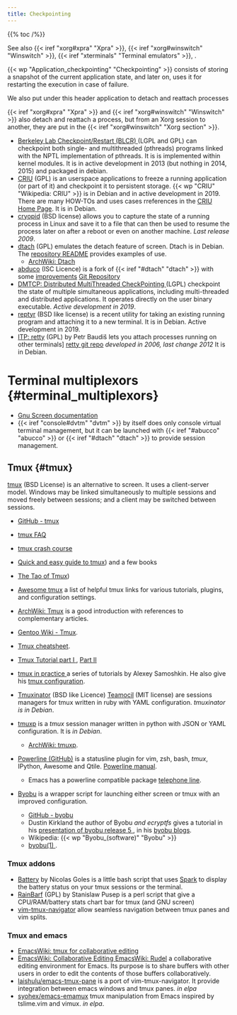 ```yaml
---
title: Checkpointing
---
```


{{% toc /%}}

See also {{< iref "xorg#xpra" "Xpra" >}},
{{< iref "xorg#winswitch" "Winswitch" >}},
{{< iref "xterminals" "Terminal emulators" >}}, .

{{< wp "Application_checkpointing"  "Checkpointing" >}}
consists of storing a snapshot of the current application state,
and later on, uses it for restarting the execution in case of failure.

We also put under this header application to detach and reattach processes

{{< iref "xorg#xpra" "Xpra" >}} and
{{< iref "xorg#winswitch" "Winswitch" >}} also detach and reattach a
process, but from an Xorg session to another, they are put in the
{{< iref "xorg#winswitch" "Xorg section" >}}.

-   [Berkeley Lab Checkpoint/Restart (BLCR)
    ](http://crd.lbl.gov/departments/computer-science/CLaSS/research/BLCR/)
    (LGPL and GPL)
    can checkpoint both single- and multithreaded (pthreads) programs linked with
    the NPTL implementation of pthreads. It is  is implemented within kernel modules.
    It is in active development in 2013 (but nothing in 2014, 2015)
    and packaged in debian.
-   [CRIU](http://criu.org/) (GPL)
    is an userspace applications  to freeze a running application (or part of it)
    and checkpoint it to persistent storage. {{< wp "CRIU"  "Wikipedia: CRIU" >}} is in Debian
    and in active development in 2019. There are many HOW-TOs and uses cases rreferences
    in the [CRIU Home Page](http://criu.org/). It is in Debian.
-   [cryopid](http://sourceforge.net/projects/cryopid2/) (BSD license)
    allows you to capture the state of a running process in Linux and
    save it to a file that can then be used to resume the process
    later on after a reboot or even on another machine.  _Last release
    2009_.
-   <a name="dtach"></a>[dtach](https://github.com/crigler/dtach) (GPL)
    emulates the detach feature of screen. Dtach is in Debian. The
    [repository README](https://raw.githubusercontent.com/crigler/dtach/master/README)
    provides examples of use.
    -   [ArchWiki: Dtach](https://wiki.archlinux.org/index.php/Dtach)
-   <a name="abduco"></a>[abduco](http://www.brain-dump.org/projects/abduco/) (ISC Licence)
    is a fork of {{< iref "#dtach" "dtach" >}} with some
    [improvements](http://www.brain-dump.org/projects/abduco/#dtach)
    [Git Repository](https://github.com/martanne/abduco)
-   [DMTCP: Distributed MultiThreaded CheckPointing
    ](http://dmtcp.sourceforge.net/) (LGPL)
    checkpoint the state of multiple simultaneous applications,
    including multi-threaded and distributed applications.
    It operates directly on the user binary executable.
    _Active development in 2019_.
-   [reptyr](https://github.com/nelhage/reptyr) (BSD like license)
    is a recent utility for taking an existing running program and
    attaching it to a new terminal. It is in Debian.
    Active development in 2019.
-   [ITP: retty](http://pasky.or.cz/~pasky/dev/retty/) (GPL)
    by Petr Baudiš lets you attach processes running on other terminals]
    [retty git repo](http://repo.or.cz/w/retty.git) _developed in
    2006, last change 2012_ It is in Debian.

# Terminal multiplexors {#terminal_multiplexors}

-   [Gnu Screen documentation](http://aperiodic.net/screen/)
-   {{< iref "console#dvtm" "dvtm" >}} by itself does only console
    virtual terminal management, but it can be launched with
    {{< iref "#abucco" "abucco" >}} or
    {{< iref "#dtach" "dtach" >}} to provide session management.

## Tmux {#tmux}
[tmux](https://github.com/tmux/tmux) (BSD License)
is an alternative to screen. It uses a client-server model. Windows may be linked
simultaneously to multiple sessions and moved freely between sessions; and a client
may be switched between sessions.

-   [GitHub - tmux](https://github.com/tmux/tmux)
-   [tmux FAQ](https://github.com/tmux/tmux/wiki/FAQ)
-   [tmux crash course](https://robots.thoughtbot.com/a-tmux-crash-course)
-   [Quick and easy guide to tmux](http://www.hamvocke.com/blog/a-quick-and-easy-guide-to-tmux/)) and a few books
-   [The Tao of Tmux](https://leanpub.com/the-tao-of-tmux/read))
-   [Awesome tmux](https://github.com/rothgar/awesome-tmux)
    a list of helpful tmux links for various tutorials, plugins, and configuration
    settings.
-   [ArchWiki: Tmux](https://wiki.archlinux.org/index.php/Tmux)
    is a good introduction with references to complementary articles.
-   [Gentoo Wiki - Tmux](https://wiki.gentoo.org/wiki/Tmux).
-   [Tmux cheatsheet](https://gist.github.com/MohamedAlaa/2961058).
-   [Tmux Tutorial part I
    ](http://blog.hawkhost.com/2010/06/28/tmux-the-terminal-multiplexer/),
    [Part II
    ](http://blog.hawkhost.com/2010/07/02/tmux-%E2%80%93-the-terminal-multiplexer-part-2/)
-   [tmux in practice
    ](https://medium.com/free-code-camp/tmux-in-practice-series-of-posts-ae34f16cfab0)
    a series of tutorials by Alexey Samoshkin. He also give his
    [tmux configuration](https://github.com/samoshkin/tmux-config).
-   [Tmuxinator](https://github.com/aziz/tmuxinator) (BSD like
    Licence)
    [Teamocil](https://github.com/remiprev/teamocil) (MIT license)
    are sessions managers for tmux written in ruby with YAML
    configuration.
    _tmuxinator is in Debian_.
-   [tmuxp](https://tmuxp.git-pull.com/en/latest/)
    is a _tmux_ session manager written in python with JSON or
    YAML configuration. It is _in Debian_.
    -   [ArchWiki: tmuxp](https://wiki.archlinux.org/index.php/Tmuxp).
-   <a name="powerline"></a>[Powerline (GitHub)](https://github.com/powerline/powerline)
    is a statusline plugin for vim, zsh, bash, _tmux_, IPython,
    Awesome and Qtile.
    [Powerline manual](https://powerline.readthedocs.org/en/latest/).
    -   Emacs has a powerline compatible package
        [telephone line](https://github.com/dbordak/telephone-line).

-   [Byobu](http://byobu.co) is a wrapper script for launching either screen or tmux
    with an improved configuration.
    -   [GitHub - byobu](http://github.com/dustinkirkland/byobu)
    -   Dustin Kirkland the author of Byobu *and ecryptfs*
        gives a tutorial in his [presentation of byobu release 5
        ](http://blog.dustinkirkland.com/2011/12/byobu-5-released.html),
        in his [byobu blogs](http://blog.dustinkirkland.com/search/label/Byobu).
    -   Wikipedia: {{< wp "Byobu_(software)" "Byobu" >}}
    -   [byobu(1)
        ](http://manpages.debian.org/cgi-bin/man.cgi?query=byobu&format=html&locale=en).

### Tmux addons
-   [Battery](https://github.com/Goles/Battery) by Nicolas Goles
    is a little bash script that uses
    [Spark](http://zachholman.com/spark/)
    to display the battery status on your tmux sessions or the terminal.
-   [RainBarf](https://github.com/creaktive/rainbarf) (GPL)
    by Stanislaw Pusep is a perl script that give a CPU/RAM/battery
    stats chart bar for tmux (and GNU screen)
-   [vim-tmux-navigator](https://github.com/christoomey/vim-tmux-navigator)
    allow seamless navigation between tmux panes and vim splits.

### Tmux and emacs
-   [EmacsWiki: tmux for collaborative editing
    ](https://www.emacswiki.org/emacs/tmux_for_collaborative_editing)
-   [EmacsWiki: Collaborative Editing
    ](https://www.emacswiki.org/emacs/CollaborativeEditing)
    [EmacsWiki: Rudel](https://www.emacswiki.org/emacs/Rudel)
    a collaborative editing environment for Emacs. Its purpose is to share buffers with
    other users in order to edit the contents of those buffers collaboratively.
-   [laishulu/emacs-tmux-pane](https://github.com/laishulu/emacs-tmux-pane)
    is a port of vim-tmux-navigator. It provide integration between emacs
    windows and tmux panes. _in elpa_
-   [syohex/emacs-emamux](https://github.com/syohex/emacs-emamux/)
    tmux manipulation from Emacs inspired by tslime.vim and vimux. _in elpa_.

<!-- Local Variables: -->
<!-- mode: markdown -->
<!-- ispell-local-dictionary: "english" -->
<!-- End: -->
